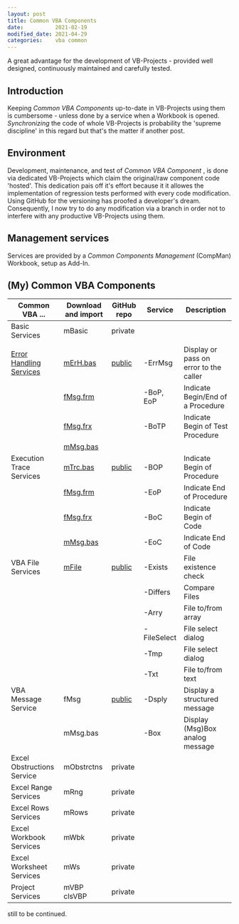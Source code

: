 ```yaml
---
layout: post
title: Common VBA Components
date:          2021-02-19
modified_date: 2021-04-29
categories:    vba common
---
```

A great advantage for the  development of VB-Projects - provided well designed, continuously maintained and carefully tested.
<!--more-->

## Introduction
Keeping _Common VBA Components_ up-to-date in VB-Projects using them is  cumbersome - unless done by a service when a Workbook is opened. _Synchronizing_ the code of whole VB-Projects is probability the 'supreme discipline' in this regard but that's the matter if another post.

## Environment
Development, maintenance, and test of  _Common VBA Component_ , is done via dedicated VB-Projects which claim the original/raw component code 'hosted'. This dedication pais off it's effort because it it allowes the implementation of regression tests performed with every code modification. Using GitHub for the versioning has proofed a developer's dream. Consequently, I now try to do any modification via a branch in order not to interfere with any productive VB-Projects using them.


## Management services
Services are provided by a _Common Components Management_ (CompMan) Workbook, setup as Add-In.

## (My) Common VBA Components

|         Common VBA ...    |Download and import|GitHub repo|     Service    |      Description                 |
|---------------------------|----------------|-----------|----------------|----------------------------------|
| Basic Services            |mBasic          |private    |                |                                  |
|                           |                |           |                |                                  |
| [Error Handling Services][1s1] |[mErH.bas][1d1] |[public][1]|-ErrMsg | Display or pass on error to the caller        |
|                           |[fMsg.frm][1d2] |           |-BoP, EoP       | Indicate Begin/End of a Procedure|
|                           |[fMsg.frx][1d3] |           |-BoTP           | Indicate Begin of Test Procedure |
|                           |[mMsg.bas][1d4] |           |                |                                  |
| Execution Trace Services  |[mTrc.bas][2d1] |[public][2]|-BOP            |Indicate Begin of Procedure       |
|                           |[fMsg.frm][2d2] |           |-EoP            |Indicate End of Procedure         |
|                           |[fMsg.frx][2d3] |           |-BoC            |Indicate Begin of Code            | 
|                           |[mMsg.bas][2d4] |           |-EoC            |Indicate End of Code              |
|VBA File Services          |[mFile][4d1]    |[public][4]|-Exists         | File existence check             |
|                           |                |           |-Differs        | Compare Files                    |
|                           |                |           |-Arry           | File to/from array               |
|                           |                |           |-FileSelect     | File select dialog               |
|                           |                |           |-Tmp            | File select dialog               |
|                           |                |           |-Txt            | File to/from text                |
|VBA Message Service        |fMsg            |[public][3]|-Dsply          | Display a structured message     |
|                           |mMsg.bas        |           |-Box            | Display (Msg)Box analog message  |
| Excel Obstructions Service|mObstrctns      |private    |                |                                  |
| Excel Range Services      |mRng            |private    |                |                                  |
| Excel Rows Services       |mRows           |private    |                |                                  |
| Excel Workbook Services   |mWbk            |private    |                |                                  |
| Excel Worksheet Services  |mWs             |private    |                |                                  |
| Project Services          |mVBP<br>clsVBP  |private    |                |                                  |

still to be continued.

[1]:https://github.com/warbe-maker/Common-VBA-Error-Services
[1r]:https://github.com/warbe-maker/Common-VBA-Error-Handler-Services
[1s1]:https://warbe-maker.github.io/warbe-maker.github.io/vba/common/error/handling/2021/01/16/Common-VBA-Error-Services.html
[1b]:https://warbe-maker.github.io/warbe-maker.github.io/vba/common/2020/11/21/Common-VBA-Error-Handler.html#the-beginend-of-procedure-services-bop-eop
[1d1]:https://gitcdn.link/cdn/warbe-maker/VBA-MsgBox-alternative/master/source/mErH.bas
[1d2]:https://gitcdn.link/cdn/warbe-maker/VBA-MsgBox-alternative/master/source/fMsg.frm
[1d3]:https://gitcdn.link/cdn/warbe-maker/VBA-MsgBox-alternative/master/source/fMsg.frx
[1d4]:https://gitcdn.link/cdn/warbe-maker/VBA-MsgBox-alternative/master/source/mMsg.bas
[2]:https://github.com/warbe-maker/Common-VBA-Execution-Trace-Service
[2d1]:https://gitcdn.link/cdn/warbe-maker/Common-VBA-Execution-Trace-Service/master/source/mTrc.bas
[2d2]:https://gitcdn.link/cdn/warbe-maker/Common-VBA-Execution-Trace-Service/master/source/fMsg.frm
[2d3]:https://gitcdn.link/cdn/warbe-maker/Common-VBA-Execution-Trace-Service/master/source/fMsg.frx
[2d4]:https://gitcdn.link/cdn/warbe-maker/Common-VBA-Execution-Trace-Service/master/source/mMsg.bas
[3]:https://github.com/warbe-maker/Common-VBA-Message-Service
[4]:https://github.com/warbe-maker/Common-VBA-File-Services
[4d1]:https://gitcdn.link/cdn/warbe-maker/Common-VBA-File-Services/master/source/mFile.bas